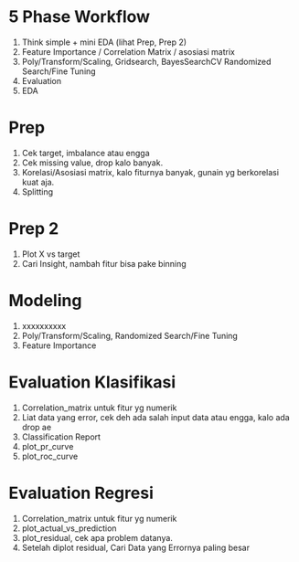 # 5 Phase Workflow

1. Think simple + mini EDA (lihat Prep, Prep 2)
2. Feature Importance / Correlation Matrix / asosiasi matrix
3. Poly/Transform/Scaling, Gridsearch, BayesSearchCV Randomized Search/Fine Tuning
4. Evaluation
5. EDA

# Prep
1. Cek target, imbalance atau engga
2. Cek missing value, drop kalo banyak.
3. Korelasi/Asosiasi matrix, kalo fiturnya banyak, gunain yg berkorelasi kuat aja.
4. Splitting

# Prep 2
1. Plot X vs target
2. Cari Insight, nambah fitur bisa pake binning

# Modeling
1. xxxxxxxxxx
2. Poly/Transform/Scaling, Randomized Search/Fine Tuning
3. Feature Importance

# Evaluation Klasifikasi
1. Correlation_matrix untuk fitur yg numerik
2. Liat data yang error, cek deh ada salah input data atau engga, kalo ada drop ae
2. Classification Report
3. plot_pr_curve
4. plot_roc_curve

# Evaluation Regresi
1. Correlation_matrix untuk fitur yg numerik
2. plot_actual_vs_prediction
3. plot_residual, cek apa problem datanya.
4. Setelah diplot residual, Cari Data yang Errornya paling besar


